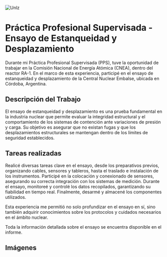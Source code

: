 
![Unlz](https://github.com/user-attachments/assets/b4fee774-b6b5-49e3-909b-81ef94e4f2c2)

# Práctica Profesional Supervisada - Ensayo de Estanqueidad y Desplazamiento

Durante mi Práctica Profesional Supervisada (PPS), tuve la oportunidad de trabajar en la Comisión Nacional de Energía Atómica (CNEA), dentro del reactor RA-1. En el marco de esta experiencia, participé en el ensayo de estanqueidad y desplazamiento de la Central Nuclear Embalse, ubicada en Córdoba, Argentina.

## Descripción del Trabajo

El ensayo de estanqueidad y desplazamiento es una prueba fundamental en la industria nuclear que permite evaluar la integridad estructural y el comportamiento de los sistemas de contención ante variaciones de presión y carga. Su objetivo es asegurar que no existan fugas y que los desplazamientos estructurales se mantengan dentro de los límites de seguridad establecidos.

## Tareas realizadas

Realicé diversas tareas clave en el ensayo, desde los preparativos previos, organizando cables, sensores y tableros, hasta el traslado e instalación de los instrumentos. Participé en la colocación y conexionado de sensores, asegurando su correcta integración con los sistemas de medición. Durante el ensayo, monitoreé y controlé los datos recopilados, garantizando su fiabilidad en tiempo real. Finalmente, desarmé y almacené los componentes utilizados.

Esta experiencia me permitió no solo profundizar en el ensayo en sí, sino también adquirir conocimientos sobre los protocolos y cuidados necesarios en el ámbito nuclear.

Toda la información detallada sobre el ensayo se encuentra disponible en el informe.

## Imágenes
